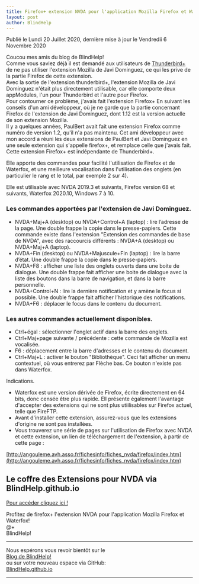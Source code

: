 ```yaml
---
title: Firefox+ extension NVDA pour l'application Mozilla Firefox et Waterfox
layout: post
author: BlindHelp
---
```


<footer>Publié le Lundi 20 Juillet 2020, dernière mise à jour le Vendredii 6 Novembre 2020</footer>


Coucou mes amis du blog de BlindHelp!    
Comme vous saviez déjà il est demandé aux utilisateurs de [Thunderbird+](http://www.rptools.org/Outils-DV/NVDA-ThunderbirdPlus.html#toc3) de ne pas utiliser l'extension Mozilla de Javi Dominguez, ce qui les prive de la partie Firefox de cette extension.    
Avec la sortie de l'extension thunderbird+, l'extension Mozilla de Javi Dominguez n'était plus directement utilisable, car elle comporte deux appModules, l'un pour Thunderbird et l'autre pour Firefox.    
Pour contourner ce problème, j'avais fait l'extension Firefox+ En suivant les conseils d'un ami développeur, où je ne garde que la partie concernant Firefox de l'extension de Javi Dominguez, dont 1.12 est la version actuelle de son extension Mozilla.    
Il y a quelques années, PaulBert avait fait une extension Firefox comme numéro de version 1.2, qu'il n'a pas maintenu. Cet ami développeur  avec mon accord a réuni les deux extensions de PaulBert et Javi Dominguez en une seule extension qui s'appelle firefox+, et remplace celle que j'avais fait.
Cette extension Firefox+ est indépendante de Thunderbird+.    

Elle apporte des commandes pour facilité l'utilisation de Firefox et de Waterfox, et une meilleure vocalisation dans l'utilisation des onglets (en particulier le rang et le total, par exemple 2 sur 4).

Elle est utilisable avec NVDA 2019.3 et suivants, Firefox version 68 et suivants, Waterfox 2020.10, Windows 7 à 10.


### Les commandes apportées par l'extension de Javi Dominguez.
* NVDA+Maj+A (desktop) ou NVDA+Control+A (laptop) : lire l’adresse de la page. Une double frappe la copie dans le presse-papiers. Cette commande existe dans l'extension "Extension des commandes de base de NVDA", avec des raccourcis différents : NVDA+A (desktop) ou NVDA+Maj+A (laptop).
* NVDA+Fin (desktop) ou NVDA+Majuscule+Fin (laptop) : lire la barre d’état. Une double frappe la copie dans le presse-papiers.
* NVDA+F8 : afficher une liste des onglets ouverts dans une boite de dialogue. Une double frappe fait afficher une boite de dialogue avec la liste des boutons dans la barre de navigation, et dans la barre personnelle.
* NVDA+Control+N : lire la dernière notification et y amène le focus si possible. Une double frappe fait afficher l’historique des notifications.
* NVDA+F6 : déplacer le focus dans le contenu du document.

### Les autres commandes actuellement disponibles.
* Ctrl+égal : sélectionner l'onglet actif dans la barre des onglets.
* Ctrl+Maj+page suivante / précédente : cette commande de Mozilla est vocalisée.
* F6 : déplacement entre la barre d'adresses et le contenu du document.
* Ctrl+Maj+L : activer le bouton "Bibliothèque". Ceci fait afficher un menu contextuel, où vous entrerez par Flèche bas. Ce bouton n'existe pas dans Waterfox.

Indications.

* Waterfox est une version dérivée de Firefox, écrite directement en 64 bits, donc censée être plus rapide. Ell présente également l'avantage d'accepter des extensions qui ne sont plus utiilisables sur Firefox actuel, telle que FireFTP.
* Avant d'installer cette extension, assurez-vous que les extensions d'origine ne sont pas installées.
* Vous trouverez une série de pages sur l'utilisation de Firefox avec NVDA et cette extension, un lien de téléchargement de l'extension, à partir de cette page :

[http://angouleme.avh.asso.fr/fichesinfo/fiches_nvda/firefox/index.htm](http://angouleme.avh.asso.fr/fichesinfo/fiches_nvda/firefox/index.htm)

## Le coffre des Extensions pour NVDA via BlindHelp.github.io ##
[Pour accéder cliquez ici !](https://blindhelp.github.io/Le%20coffre%20des%20Modules%20Complementaires%20pour%20NVDA.html)    

Profitez de firefox+ l'extension NVDA pour l'application Mozilla Firefox et Waterfox!    
@+    
BlindHelp!    

---

Nous espérons vous revoir bientôt sur le      
[Blog de BlindHelp!](http://blindhelp.blogspot.fr/)                    
ou sur  votre nouveau espace via GitHub:                     
[BlindHelp.github.io](https://blindhelp.github.io)                    

---